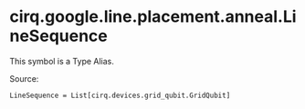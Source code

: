<div itemscope itemtype="http://developers.google.com/ReferenceObject">
<meta itemprop="name" content="cirq.google.line.placement.anneal.LineSequence" />
<meta itemprop="path" content="Stable" />
</div>

# cirq.google.line.placement.anneal.LineSequence


This symbol is a Type Alias.


Source:

<pre class="devsite-click-to-copy prettyprint lang-py tfo-signature-link">
<code>LineSequence = List[cirq.devices.grid_qubit.GridQubit]
</code></pre>




